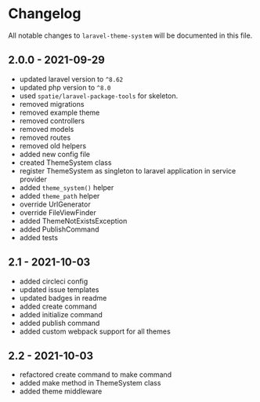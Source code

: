 # Changelog

All notable changes to `laravel-theme-system` will be documented in this file.

## 2.0.0 - 2021-09-29

- updated laravel version to ``^8.62``
- updated php version to ``^8.0``
- used ``spatie/laravel-package-tools`` for skeleton.
- removed migrations
- removed example theme
- removed controllers
- removed models
- removed routes
- removed old helpers
- added new config file
- created ThemeSystem class
- register ThemeSystem as singleton to laravel application in service provider
- added ``theme_system()`` helper
- added ``theme_path`` helper
- override UrlGenerator
- override FileViewFinder
- added ThemeNotExistsException
- added PublishCommand
- added tests

## 2.1 - 2021-10-03

- added circleci config
- updated issue templates
- updated badges in readme
- added create command
- added initialize command
- added publish command
- added custom webpack support for all themes

## 2.2 - 2021-10-03

- refactored create command to make command
- added make method in ThemeSystem class
- added theme middleware
